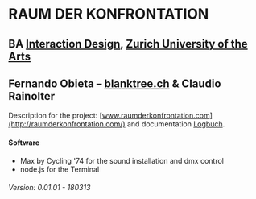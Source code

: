 # RAUM DER KONFRONTATION
## BA [Interaction Design](http://iad.zhdk.ch/), [Zurich University of the Arts](http://zhdk.ch/)
## Fernando Obieta – [blanktree.ch](https://blanktree.ch/) & Claudio Rainolter

Description for the project: [www.raumderkonfrontation.com](http://raumderkonfrontation.com/) and documentation [Logbuch](http://logbuch.raumderkonfrontation.com/).

#### Software
- Max by Cycling '74 for the sound installation and dmx control
- node.js for the Terminal

###### Version: 0.01.01 - 180313